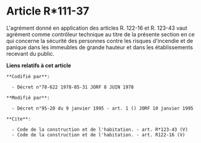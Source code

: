 # Article R*111-37

L'agrément donné en application des articles R. 122-16 et R. 123-43 vaut agrément comme contrôleur technique au titre de la
présente section en ce qui concerne la sécurité des personnes contre les risques d'incendie et de panique dans les immeubles
de grande hauteur et dans les établissements recevant du public.

**Liens relatifs à cet article**

	**Codifié par**:

	  - Décret n°78-622 1978-05-31 JORF 8 JUIN 1978

	**Modifié par**:

	  - Décret n°95-20 du 9 janvier 1995 - art. 1 () JORF 10 janvier 1995

	**Cite**:

	  - Code de la construction et de l'habitation. - art. R*123-43 (V)
	  - Code de la construction et de l'habitation. - art. R122-16 (V)

